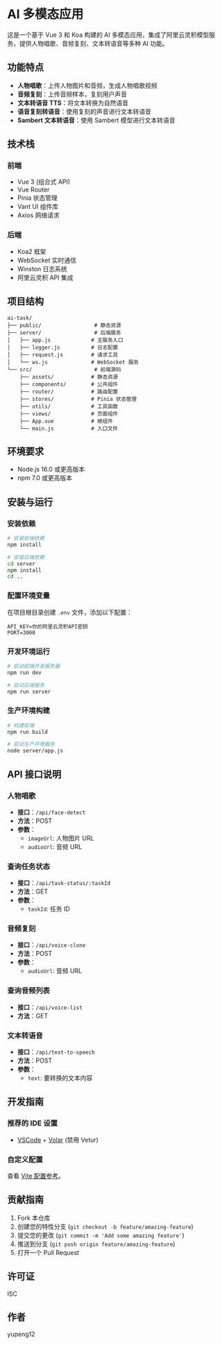 # AI 多模态应用

这是一个基于 Vue 3 和 Koa 构建的 AI 多模态应用，集成了阿里云灵积模型服务，提供人物唱歌、音频复刻、文本转语音等多种 AI 功能。

## 功能特点

- **人物唱歌**：上传人物图片和音频，生成人物唱歌视频
- **音频复刻**：上传音频样本，复刻用户声音
- **文本转语音 TTS**：将文本转换为自然语音
- **语音复刻转语音**：使用复刻的声音进行文本转语音
- **Sambert 文本转语音**：使用 Sambert 模型进行文本转语音

## 技术栈

### 前端
- Vue 3 (组合式 API)
- Vue Router
- Pinia 状态管理
- Vant UI 组件库
- Axios 网络请求

### 后端
- Koa2 框架
- WebSocket 实时通信
- Winston 日志系统
- 阿里云灵积 API 集成

## 项目结构

```
ai-task/
├── public/                 # 静态资源
├── server/                 # 后端服务
│   ├── app.js             # 主服务入口
│   ├── logger.js          # 日志配置
│   ├── request.js         # 请求工具
│   └── ws.js              # WebSocket 服务
└── src/                    # 前端源码
    ├── assets/            # 静态资源
    ├── components/        # 公共组件
    ├── router/            # 路由配置
    ├── stores/            # Pinia 状态管理
    ├── utils/             # 工具函数
    ├── views/             # 页面组件
    ├── App.vue            # 根组件
    └── main.js            # 入口文件
```

## 环境要求

- Node.js 16.0 或更高版本
- npm 7.0 或更高版本

## 安装与运行

### 安装依赖

```bash
# 安装前端依赖
npm install

# 安装后端依赖
cd server
npm install
cd ..
```

### 配置环境变量

在项目根目录创建 `.env` 文件，添加以下配置：

```
API_KEY=你的阿里云灵积API密钥
PORT=3000
```

### 开发环境运行

```bash
# 启动前端开发服务器
npm run dev

# 启动后端服务
npm run server
```

### 生产环境构建

```bash
# 构建前端
npm run build

# 启动生产环境服务
node server/app.js
```

## API 接口说明

### 人物唱歌

- **接口**：`/api/face-detect`
- **方法**：POST
- **参数**：
  - `imageUrl`: 人物图片 URL
  - `audioUrl`: 音频 URL

### 查询任务状态

- **接口**：`/api/task-status/:taskId`
- **方法**：GET
- **参数**：
  - `taskId`: 任务 ID

### 音频复刻

- **接口**：`/api/voice-clone`
- **方法**：POST
- **参数**：
  - `audioUrl`: 音频 URL

### 查询音频列表

- **接口**：`/api/voice-list`
- **方法**：GET

### 文本转语音

- **接口**：`/api/text-to-speech`
- **方法**：POST
- **参数**：
  - `text`: 要转换的文本内容

## 开发指南

### 推荐的 IDE 设置

- [VSCode](https://code.visualstudio.com/) + [Volar](https://marketplace.visualstudio.com/items?itemName=Vue.volar) (禁用 Vetur)

### 自定义配置

查看 [Vite 配置参考](https://cn.vitejs.dev/config/)。

## 贡献指南

1. Fork 本仓库
2. 创建您的特性分支 (`git checkout -b feature/amazing-feature`)
3. 提交您的更改 (`git commit -m 'Add some amazing feature'`)
4. 推送到分支 (`git push origin feature/amazing-feature`)
5. 打开一个 Pull Request

## 许可证

ISC

## 作者

yupeng12
